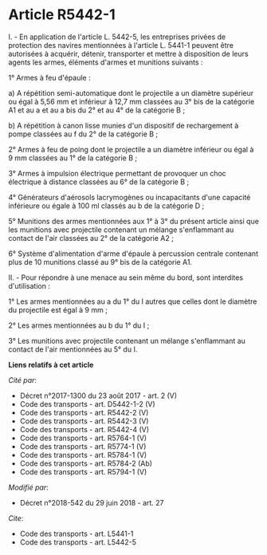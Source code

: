 # Article R5442-1

I. - En application de l'article L. 5442-5, les entreprises privées de protection des navires mentionnées à l'article L.
5441-1 peuvent être autorisées à acquérir, détenir, transporter et mettre à disposition de leurs agents les armes, éléments
d'armes et munitions suivants :

1° Armes à feu d'épaule :

a) A répétition semi-automatique dont le projectile a un diamètre supérieur ou égal à 5,56 mm et inférieur à 12,7 mm classées
au 3° bis de la catégorie A1 et au a et au a bis du 2° et au 4° de la catégorie B ;

b) A répétition à canon lisse munies d'un dispositif de rechargement à pompe classées au f du 2° de la catégorie B ;

2° Armes à feu de poing dont le projectile a un diamètre inférieur ou égal à 9 mm classées au 1° de la catégorie B ;

3° Armes à impulsion électrique permettant de provoquer un choc électrique à distance classées au 6° de la catégorie B ;

4° Générateurs d'aérosols lacrymogènes ou incapacitants d'une capacité inférieure ou égale à 100 ml classés au b de la
catégorie D ;

5° Munitions des armes mentionnées aux 1° à 3° du présent article ainsi que les munitions avec projectile contenant un
mélange s'enflammant au contact de l'air classées au 2° de la catégorie A2 ;

6° Système d'alimentation d'arme d'épaule à percussion centrale contenant plus de 10 munitions classé au 9° bis de la
catégorie A1.

II. - Pour répondre à une menace au sein même du bord, sont interdites d'utilisation :

1° Les armes mentionnées au a du 1° du I autres que celles dont le diamètre du projectile est égal à 9 mm ;

2° Les armes mentionnées au b du 1° du I ;

3° Les munitions avec projectile contenant un mélange s'enflammant au contact de l'air mentionnées au 5° du I.

**Liens relatifs à cet article**

_Cité par_:

  - Décret n°2017-1300 du 23 août 2017 - art. 2 (V)
  - Code des transports - art. D5442-1-2 (V)
  - Code des transports - art. R5442-2 (V)
  - Code des transports - art. R5442-3 (V)
  - Code des transports - art. R5442-4 (V)
  - Code des transports - art. R5764-1 (V)
  - Code des transports - art. R5774-1 (V)
  - Code des transports - art. R5784-1 (V)
  - Code des transports - art. R5784-2 (Ab)
  - Code des transports - art. R5794-1 (V)

_Modifié par_:

  - Décret n°2018-542 du 29 juin 2018 - art. 27

_Cite_:

  - Code des transports - art. L5441-1
  - Code des transports - art. L5442-5
